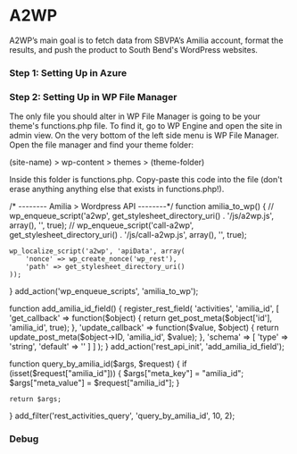 # A2WP
A2WP’s main goal is to fetch data from SBVPA’s Amilia account, format the results, and push the product to South Bend's WordPress websites. 

### Step 1: Setting Up in Azure

### Step 2: Setting Up in WP File Manager
The only file you should alter in WP File Manager is going to be your theme's functions.php file. To find it, go to WP Engine and open the site in admin view. On the very bottom of the left side menu is WP File Manager. Open the file manager and find your theme folder: 

(site-name) > wp-content > themes > (theme-folder)

Inside this folder is functions.php. Copy-paste this code into the file (don't erase anything anything else that exists in functions.php!). 

/* -------- Amilia > Wordpress API --------*/
function amilia_to_wp() {
	// wp_enqueue_script('a2wp', get_stylesheet_directory_uri() . '/js/a2wp.js', array(), '', true); 
	// wp_enqueue_script('call-a2wp', get_stylesheet_directory_uri() . '/js/call-a2wp.js', array(), '', true); 

	wp_localize_script('a2wp', 'apiData', array(
    	'nonce' => wp_create_nonce('wp_rest'),
        'path' => get_stylesheet_directory_uri()
    )); 
}
add_action('wp_enqueue_scripts', 'amilia_to_wp'); 

function add_amilia_id_field() {
    register_rest_field(
		'activities', 
		'amilia_id', 
		[
			'get_callback'    => function($object) {
				return get_post_meta($object['id'], 'amilia_id', true);
			}, 
            'update_callback' => function($value, $object) {
                return update_post_meta($object->ID, 'amilia_id', $value); 
            }, 
            'schema'          => [
                'type'      => 'string', 
                'default'   => ''
            ]
		]
	); 
}
add_action('rest_api_init', 'add_amilia_id_field');

function query_by_amilia_id($args, $request) {
	if (isset($request["amilia_id"])) {
		$args["meta_key"] = "amilia_id"; 
		$args["meta_value"] = $request["amilia_id"]; 
	}

	return $args; 
}
add_filter('rest_activities_query', 'query_by_amilia_id', 10, 2); 

### Debug
